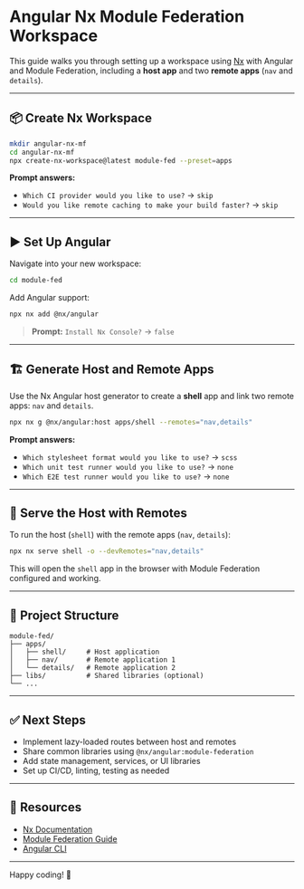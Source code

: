 # Angular Nx Module Federation Workspace

This guide walks you through setting up a workspace using [Nx](https://nx.dev) with Angular and Module Federation, including a **host app** and two **remote apps** (`nav` and `details`).

---

## 📦 Create Nx Workspace

```bash
mkdir angular-nx-mf
cd angular-nx-mf
npx create-nx-workspace@latest module-fed --preset=apps
```

**Prompt answers:**

- `Which CI provider would you like to use?` → `skip`
- `Would you like remote caching to make your build faster?` → `skip`

---

## ▶️ Set Up Angular

Navigate into your new workspace:

```bash
cd module-fed
```

Add Angular support:

```bash
npx nx add @nx/angular
```

> **Prompt:** `Install Nx Console?` → `false`

---

## 🏗️ Generate Host and Remote Apps

Use the Nx Angular host generator to create a **shell** app and link two remote apps: `nav` and `details`.

```bash
npx nx g @nx/angular:host apps/shell --remotes="nav,details"
```

**Prompt answers:**

- `Which stylesheet format would you like to use?` → `scss`
- `Which unit test runner would you like to use?` → `none`
- `Which E2E test runner would you like to use?` → `none`

---

## 🚀 Serve the Host with Remotes

To run the host (`shell`) with the remote apps (`nav`, `details`):

```bash
npx nx serve shell -o --devRemotes="nav,details"
```

This will open the `shell` app in the browser with Module Federation configured and working.

---

## 📁 Project Structure

```
module-fed/
├── apps/
│   ├── shell/     # Host application
│   ├── nav/       # Remote application 1
│   └── details/   # Remote application 2
├── libs/          # Shared libraries (optional)
└── ...
```

---

## ✅ Next Steps

- Implement lazy-loaded routes between host and remotes
- Share common libraries using `@nx/angular:module-federation`
- Add state management, services, or UI libraries
- Set up CI/CD, linting, testing as needed

---

## 🔗 Resources

- [Nx Documentation](https://nx.dev/angular)
- [Module Federation Guide](https://nx.dev/recipes/module-federation)
- [Angular CLI](https://angular.io/cli)

---

Happy coding! 🎉
